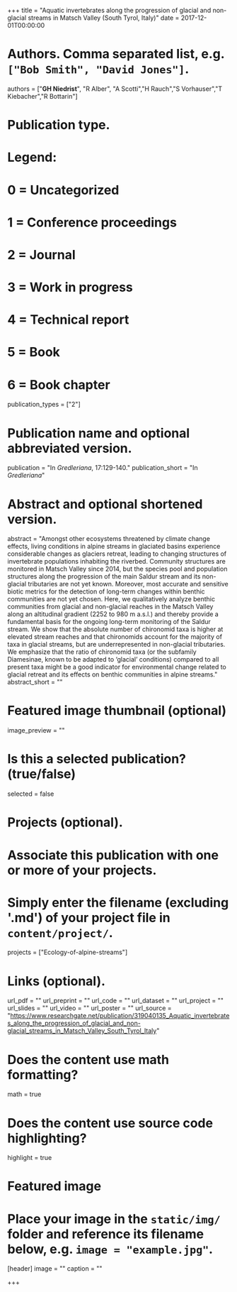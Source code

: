 +++
title = "Aquatic invertebrates along the progression of glacial and non-glacial streams in Matsch Valley (South Tyrol, Italy)"
date = 2017-12-01T00:00:00

# Authors. Comma separated list, e.g. `["Bob Smith", "David Jones"]`.
authors = ["**GH Niedrist**", "R Alber", "A Scotti","H Rauch","S Vorhauser","T Kiebacher","R Bottarin"]

# Publication type.
# Legend:
# 0 = Uncategorized
# 1 = Conference proceedings
# 2 = Journal
# 3 = Work in progress
# 4 = Technical report
# 5 = Book
# 6 = Book chapter
publication_types = ["2"]

# Publication name and optional abbreviated version.
publication = "In *Gredleriana*, 17:129-140."
publication_short = "In *Gredleriana*"

# Abstract and optional shortened version.
abstract = "Amongst other ecosystems threatened by climate change effects, living conditions in alpine streams in glaciated basins experience considerable changes as glaciers retreat, leading to changing structures of invertebrate populations inhabiting the riverbed. Community structures are monitored in Matsch Valley since 2014, but the species pool and population structures along the progression of the main Saldur stream and its non-glacial tributaries are not yet known. Moreover, most accurate and sensitive biotic metrics for the detection of long-term changes within benthic communities are not yet chosen. Here, we qualitatively analyze benthic communities from glacial and non-glacial reaches in the Matsch Valley along an altitudinal gradient (2252 to 980 m a.s.l.) and thereby provide a fundamental basis for the ongoing long-term monitoring of the Saldur stream. We show that the absolute number of chironomid taxa is higher at elevated stream reaches and that chironomids account for the majority of taxa in glacial streams, but are underrepresented in non-glacial tributaries. We emphasize that the ratio of chironomid taxa (or the subfamily Diamesinae, known to be adapted to ‘glacial’ conditions) compared to all present taxa might be a good indicator for environmental change related to glacial retreat and its effects on benthic communities in alpine streams."
abstract_short = ""

# Featured image thumbnail (optional)
image_preview = ""

# Is this a selected publication? (true/false)
selected = false

# Projects (optional).
#   Associate this publication with one or more of your projects.
#   Simply enter the filename (excluding '.md') of your project file in `content/project/`.
projects = ["Ecology-of-alpine-streams"]

# Links (optional).
url_pdf = ""
url_preprint = ""
url_code = ""
url_dataset = ""
url_project = ""
url_slides = ""
url_video = ""
url_poster = ""
url_source = "https://www.researchgate.net/publication/319040135_Aquatic_invertebrates_along_the_progression_of_glacial_and_non-glacial_streams_in_Matsch_Valley_South_Tyrol_Italy"

# Does the content use math formatting?
math = true

# Does the content use source code highlighting?
highlight = true

# Featured image
# Place your image in the `static/img/` folder and reference its filename below, e.g. `image = "example.jpg"`.
[header]
image = ""
caption = ""

+++


